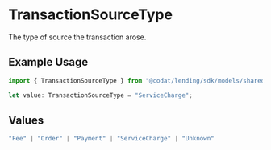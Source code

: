 # TransactionSourceType

The type of source the transaction arose.

## Example Usage

```typescript
import { TransactionSourceType } from "@codat/lending/sdk/models/shared";

let value: TransactionSourceType = "ServiceCharge";
```

## Values

```typescript
"Fee" | "Order" | "Payment" | "ServiceCharge" | "Unknown"
```